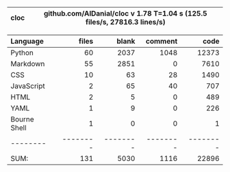 cloc|github.com/AlDanial/cloc v 1.78  T=1.04 s (125.5 files/s, 27816.3 lines/s)
--- | ---

Language|files|blank|comment|code
:-------|-------:|-------:|-------:|-------:
Python|60|2037|1048|12373
Markdown|55|2851|0|7610
CSS|10|63|28|1490
JavaScript|2|65|40|707
HTML|2|5|0|489
YAML|1|9|0|226
Bourne Shell|1|0|0|1
--------|--------|--------|--------|--------
SUM:|131|5030|1116|22896
